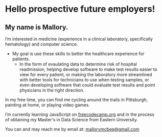 # Hello prospective future employers!
## My name is Mallory.
I’m interested in medicine (experience in a clinical laboratory, specifically hematology) and computer science.
* My goal is use these skills to better the healthcare experience for patients. 
  * In the form of evaulating data to determine risk of hospital readmission, helping develop software to make test results easier to view for every patient, or making the laboratory more streamlined with better tools for technicians to use when testing samples, or even developing software that could evaluate test results and point physicians in the right direction.

In my free time, you can find me cycling around the trails in Pittsburgh, painting at home, or playing video games.

I’m currently learning JavaScript on [freecodecamp.org](https://www.freecodecamp.org/fccd9961972-35da-4276-81f5-5b96bba00971) and in the process of obtaining my Master's in Data Science from Eastern University.

You can and may reach me by email at: mallorymcbee@gmail.com

